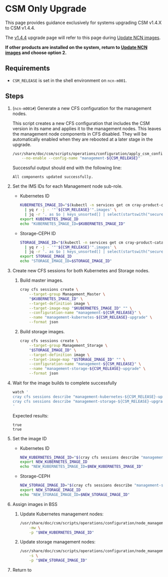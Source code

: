 # CSM Only Upgrade

This page provides guidance exclusively for systems upgrading CSM v1.4.X to CSM v1.4.4.

The [v1.4.4](../1.4.4/README.md) upgrade page will refer to this page
during [Update NCN images](../1.4.4/README.md#update-ncn-images).

**If other products are installed on the system, return to [Update NCN images](../1.4.4/README.md#update-ncn-images) and
choose option 2.**

## Requirements

* `CSM_RELEASE` is set in the shell environment on `ncn-m001`.

## Steps

1. (`ncn-m001#`) Generate a new CFS configuration for the management nodes.

   This script creates a new CFS configuration that includes the CSM version in its name and applies it to the
   management nodes. This leaves the management node components in CFS disabled. They will be automatically enabled when
   they are rebooted at a later stage in the upgrade.

   ```bash
   /usr/share/doc/csm/scripts/operations/configuration/apply_csm_configuration.sh \
       --no-enable --config-name "management-${CSM_RELEASE}"
   ```

   Successful output should end with the following line:

   ```text
   All components updated successfully.
   ```

1. Set the IMS IDs for each Management node sub-role.

    * Kubernetes ID

      ```bash
      KUBERNETES_IMAGE_ID="$(kubectl -n services get cm cray-product-catalog -o jsonpath='{.data.csm}' \
        | yq r -j - '"'${CSM_RELEASE}'".images' \
        | jq -r '. as $o | keys_unsorted[] | select(startswith("secure-kubernetes")) | $o[.].id')"
      export KUBERNETES_IMAGE_ID
      echo "KUBERNETES_IMAGE_ID=$KUBERNETES_IMAGE_ID"
      ```

    * Storage-CEPH ID

      ```bash
      STORAGE_IMAGE_ID="$(kubectl -n services get cm cray-product-catalog -o jsonpath='{.data.csm}' \
        | yq r -j - '"'${CSM_RELEASE}'".images' \
        | jq -r '. as $o | keys_unsorted[] | select(startswith("secure-storage")) | $o[.].id')"
      export STORAGE_IMAGE_ID
      echo "STORAGE_IMAGE_ID=$STORAGE_IMAGE_ID"
      ```

1. Create new CFS sessions for both Kubernetes and Storage nodes.

    1. Build master images.

       ```bash
       cray cfs sessions create \
           --target-group Management_Master \
           "$KUBERNETES_IMAGE_ID" \
           --target-definition image \
           --target-image-map "$KUBERNETES_IMAGE_ID" "" \
           --configuration-name "management-${CSM_RELEASE}" \
           --name "management-kubernetes-${CSM_RELEASE}-upgrade" \
           --format json
       ```

    1. Build storage images.

       ```bash
       cray cfs sessions create \
           --target-group Management_Storage \
           "$STORAGE_IMAGE_ID" \
           --target-definition image \
           --target-image-map "$STORAGE_IMAGE_ID" "" \
           --configuration-name "management-${CSM_RELEASE}" \
           --name "management-storage-${CSM_RELEASE}-upgrade" \
           --format json
       ```

1. Wait for the image builds to complete successfully

   ```bash
   watch '
   cray cfs sessions describe "management-kubernetes-${CSM_RELEASE}-upgrade" --format json | jq -r ".status.session.succeeded"
   cray cfs sessions describe "management-storage-${CSM_RELEASE}-upgrade" --format json | jq -r ".status.session.succeeded"
   '
   ```

   Expected results:

   ```text
   true
   true
   ```

1. Set the image ID

    * Kubernetes ID

      ```bash
      NEW_KUBERNETES_IMAGE_ID="$(cray cfs sessions describe "management-kubernetes-${CSM_RELEASE}-upgrade" --format json | jq -r '.status.artifacts[].image_id')"
      export NEW_KUBERNETES_IMAGE_ID
      echo "NEW_KUBERNETES_IMAGE_ID=$NEW_KUBERNETES_IMAGE_ID"
      ```

    * Storage-CEPH

      ```bash
      NEW_STORAGE_IMAGE_ID="$(cray cfs sessions describe "management-storage-${CSM_RELEASE}-upgrade" --format json | jq -r '.status.artifacts[].image_id')"
      export NEW_STORAGE_IMAGE_ID
      echo "NEW_STORAGE_IMAGE_ID=$NEW_STORAGE_IMAGE_ID"
      ```

1. Assign images in BSS

    1. Update Kubernetes management nodes:

       ```bash
       /usr/share/doc/csm/scripts/operations/configuration/node_management/assign-ncn-images.sh \
           -mw \
           -p "$NEW_KUBERNETES_IMAGE_ID"
       ```

    1. Update storage management nodes:

       ```bash
       /usr/share/doc/csm/scripts/operations/configuration/node_management/assign-ncn-images.sh \
           -s \
           -p "$NEW_STORAGE_IMAGE_ID"
       ```

1. Return to [](./README.md#wlm-backup)
